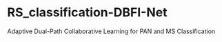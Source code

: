 # RS_classification-DBFI-Net
Adaptive Dual-Path Collaborative Learning for PAN and MS Classification
